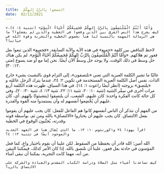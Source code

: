 ```yaml
---
title:  التصقوا بِالرَّبِّ إِلهِكُمْ
date:  02/11/2021
---
```


`«وَأَمَّا أَنْتُمُ الْمُلْتَصِقُونَ بِالرَّبِّ إِلهِكُمْ فَجَمِيعُكُمْ أَحْيَاءٌ الْيَوْمَ» (تثنية ٤: ٤). كيف يشرح هذا النص الفرق بين الذين وقعوا في الخطية والذين لم يفعلوا؟ ما هي الرسالة المهمة بالنسبة لنا هنا بخصوص الخطية والتجربة وقوة الله في حياتنا؟`

لاحظ التناقض بين كلمة «جميع» في هذه الآية والآية السابقة. «فجميع» الذين تبعوا بعل فغور تم هلاكهم. «وَأَمَّا أَنْتُمُ الْمُلْتَصِقُونَ بِالرَّبِّ إِلهِكُمْ فَجَمِيعُكُمْ أَحْيَاءٌ الْيَوْم». لم يكن هناك حل وسط في ذلك الوقت، ولا يوجد حل وسط الآن أيضًا. نحن إما مع أو ضد يسوع (متى ١٢: ٣٠).

غالبًا ما تشير الكلمة العبرية التي تعني «تلتصقون»، إلى التزام قوي بالتشبث بشيء خارج الذات. نفس أصل الكلمة العبرية المستخدمة في تكوين ٢: ٢٤، عندما يترك الرجل عائلته و «يلتصق» بزوجته (انظر أيضًا راعوث ١: ١٤). في هذا السياق، ظهرت هذه الكلمة أربع مرات أخرى في سِفْر التثنية (تثنية ١٠: ٢٠، تثنية ١١: ٢٢، تثنية ١٣: ٤، تثنية ٣٠: ٢٠)، وفي كل حالة كانت الفكرة واحدة: كان عليهم، الشعب، أن يلتصقوا (يتشبثوا) بإلههم. أي، كان عليهم أن يُخْضِعوا أنفسهم له وأن يستمدوا منه القوة والقدرة.

من المهم أن نتذكر أن الناس أنفسهم كانوا هم الفاعل للفعل: كان يجب عليهم أن يقوموا بفعل الالتصاق. كان يجب عليهم أن يختاروا «الالتصاق» بالله ومن ثم، بواسطة قوته وقدرته، يُجنَّبون الوقوع في الخطية.

`اقرأ يهوذا ٢٤ و١كورنثوس ١٠: ١٣. ما الذي يُقال هنا في العهد الجديد والموجود أيضًا في تثنية ١٣: ٤؟`

الله أمين؛ الله قادر أن يحفظنا من السقوط. لكن علينا أن نقوم باختيار واعٍ، كما فعل المؤمنون في حادثة بعل فغور، علينا أن نلتصق بالله. إذا كان الأمر كذلك، فيمكننا التيقن من أنه، مهما كانت التجربة، يمكننا أن نبقى أمناء.

`كيف تساعدنا أشياء مثل الصلاة ودراسة الكتاب المقدس والعبادة والشركة على الالتصاق بالرب؟`